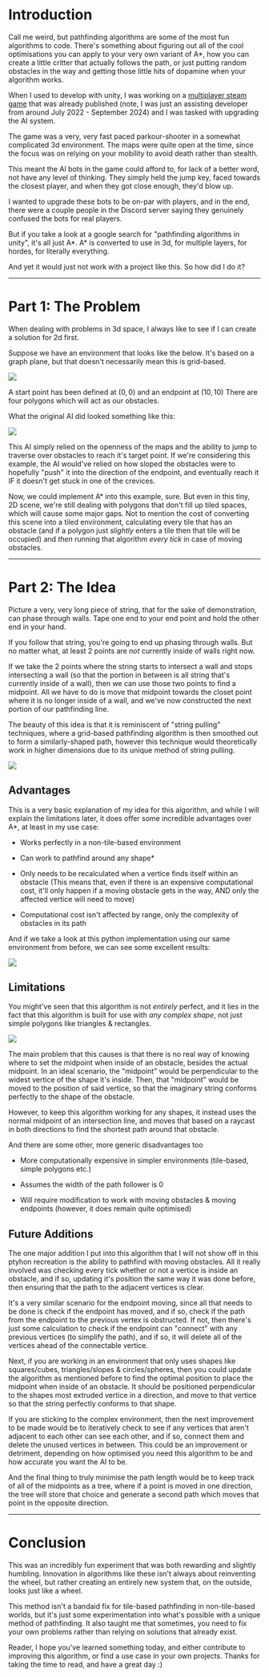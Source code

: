 # Introduction

Call me weird, but pathfinding algorithms are some of the most fun algorithms to code. There's something about figuring out all of the cool optimisations you can apply to your very own variant of A*, how you can create a little critter that actually follows the path, or just putting random obstacles in the way and getting those little hits of dopamine when your algorithm works.

When I used to develop with unity, I was working on a [multiplayer steam game](https://store.steampowered.com/app/1190150/Paint_Warfare/) that was already published (note, I was just an assisting developer from around July 2022 - September 2024) and I was tasked with upgrading the AI system.

The game was a very, very fast paced parkour-shooter in a somewhat complicated 3d environment. The maps were quite open at the time, since the focus was on relying on your mobility to avoid death rather than stealth.

This meant the AI bots in the game could afford to, for lack of a better word, not have any level of thinking. They simply held the jump key, faced towards the closest player, and when they got close enough, they'd blow up.

I wanted to upgrade these bots to be on-par with players, and in the end, there were a couple people in the Discord server saying they genuinely confused the bots for real players.

But if you take a look at a google search for "pathfinding algorithms in unity", it's all just A*. A* is converted to use in 3d, for multiple layers, for hordes, for literally everything.

And yet it would just not work with a project like this. So how did I do it?

---

# Part 1: The Problem

When dealing with problems in 3d space, I always like to see if I can create a solution for 2d first.

Suppose we have an environment that looks like the below. It's based on a graph plane, but that doesn't necessarily mean this is grid-based.

![](images/Fig1_Environment.png)

A start point has been defined at $(0, 0)$ and an endpoint at $(10, 10)$ There are four polygons which will act as our obstacles.

What the original AI did looked something like this:

![](images/Fig2_Direct.png)

This AI simply relied on the openness of the maps and the ability to jump to traverse over obstacles to reach it's target point. If we're considering this example, the AI would've relied on how sloped the obstacles were to hopefully "push" it into the direction of the endpoint, and eventually reach it IF it doesn't get stuck in one of the crevices.

Now, we could implement A* into this example, sure. But even in this tiny, 2D scene, we're still dealing with polygons that don't fill up tiled spaces, which will cause some major gaps. Not to mention the cost of converting this scene into a tiled environment, calculating every tile that has an obstacle (and if a polygon just *slightly* enters a tile then that tile will be occupied) and *then* running that algorithm *every tick* in case of moving obstacles.

---

# Part 2: The Idea

Picture a very, very long piece of string, that for the sake of demonstration, can phase through walls. Tape one end to your end point and hold the other end in your hand.

If you follow that string, you're going to end up phasing through walls. But no matter what, at least 2 points are *not* currently inside of walls right now.

If we take the 2 points where the string starts to intersect a wall and stops intersecting a wall (so that the portion in between is all string that's currently inside of a wall), then we can use those two points to find a midpoint. All we have to do is move that midpoint towards the closet point where it is no longer inside of a wall, and we've now constructed the next portion of our pathfinding line.

The beauty of this idea is that it is reminiscent of "string pulling" techniques, where a grid-based pathfinding algorithm is then smoothed out to form a similarly-shaped path, however this technique would theoretically work in higher dimensions due to its unique method of string pulling.

![](images/Fig5_Gif.gif)

## Advantages

This is a very basic explanation of my idea for this algorithm, and while I will explain the limitations later, it does offer some incredible advantages over A*, at least in my use case:

- Works perfectly in a non-tile-based environment
  
- Can work to pathfind around any shape\*
  
- Only needs to be recalculated when a vertice finds itself within an obstacle (This means that, even if there is an expensive computational cost, it'll only happen if a moving obstacle gets in the way, AND only the affected vertice will need to move)
  
- Computational cost isn't affected by range, only the complexity of obstacles in its path
  

And if we take a look at this python implementation using our same environment from before, we can see some excellent results:

![](images/Fig3_Actual.png)

## Limitations

You might've seen that this algorithm is not *entirely* perfect, and it lies in the fact that this algorithm is built for use with *any complex shape*, not just simple polygons like triangles & rectangles.

![](images/Fig4_Limitations.png)

The main problem that this causes is that there is no real way of knowing where to set the midpoint when inside of an obstacle, besides the actual midpoint. In an ideal scenario, the "midpoint" would be perpendicular to the widest vertice of the shape it's inside. Then, that "midpoint" would be moved to the position of said vertice, so that the imaginary string conforms perfectly to the shape of the obstacle.

However, to keep this algorithm working for any shapes, it instead uses the normal midpoint of an intersection line, and moves that based on a raycast in both directions to find the shortest path around that obstacle.

And there are some other, more generic disadvantages too

- More computationally expensive in simpler environments (tile-based, simple polygons etc.)
  
- Assumes the width of the path follower is 0
  
- Will require modification to work with moving obstacles & moving endpoints (however, it does remain quite optimised)
  

## Future Additions

The one major addition I put into this algorithm that I will not show off in this ptyhon recreation is the ability to pathfind with moving obstacles. All it really involved was checking every tick whether or not a vertice is inside an obstacle, and if so, updating it's position the same way it was done before, then ensuring that the path to the adjacent vertices is clear.

It's a very similar scenario for the endpoint moving, since all that needs to be done is check if the endpoint has moved, and if so, check if the path from the endpoint to the previous vertex is obstructed. If not, then there's just some calculation to check if the endpoint can "connect" with any previous vertices (to simplify the path), and if so, it will delete all of the vertices ahead of the connectable vertice.

Next, if you are working in an environment that only uses shapes like squares/cubes, triangles/slopes & circles/spheres, then you could update the algorithm as mentioned before to find the optimal position to place the midpoint when inside of an obstacle. It should be positioned perpendicular to the shapes most extruded vertice in a direction, and move to that vertice so that the string perfectly conforms to that shape.

If you are sticking to the complex environment, then the next improvement to be made would be to iteratively check to see if any vertices that aren't adjacent to each other can see each other, and if so, connect them and delete the unused vertices in between. This could be an improvement or detriment, depending on how optimised you need this algorithm to be and how accurate you want the AI to be.

And the final thing to truly minimise the path length would be to keep track of all of the midpoints as a tree, where if a point is moved in one direction, the tree will store that choice and generate a second path which moves that point in the opposite direction.

---

# Conclusion

This was an incredibly fun experiment that was both rewarding and slightly humbling. Innovation in algorithms like these isn't always about reinventing the wheel, but rather creating an entirely new system that, on the outside, looks just like a wheel.

This method isn't a bandaid fix for tile-based pathfinding in non-tile-based worlds, but it's just some experimentation into what's possible with a unique method of pathfinding. It also taught me that sometimes, you need to fix your own problems rather than relying on solutions that already exist.

Reader, I hope you've learned something today, and either contribute to improving this algorithm, or find a use case in your own projects. Thanks for taking the time to read, and have a great day :)

